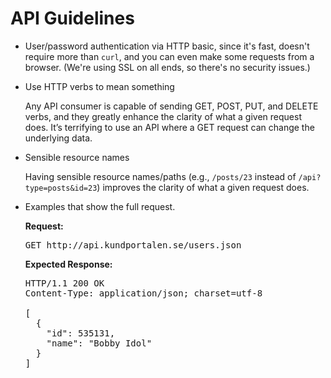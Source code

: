 API Guidelines
==============

 *  User/password authentication via HTTP basic, since it's fast, doesn't 
    require more than `curl`, and you can even make some requests from a 
    browser. (We're using SSL on all ends, so there's no security issues.)

 *  Use HTTP verbs to mean something
    
    Any API consumer is capable of sending GET, POST, PUT, and DELETE verbs, and 
    they greatly enhance the clarity of what a given request does. It’s 
    terrifying to use an API where a GET request can change the underlying data.

 *  Sensible resource names
    
    Having sensible resource names/paths (e.g., `/posts/23` instead of 
    `/api?type=posts&id=23`) improves the clarity of what a given request does.

 *  Examples that show the full request.
    
    **Request:**
    <pre>GET http://api.kundportalen.se/users.json</pre>
  
    **Expected Response:**
    <pre>
    HTTP/1.1 200 OK
    Content-Type: application/json; charset=utf-8
    
    [
      {
        "id": 535131,
        "name": "Bobby Idol"
      }
    ]
    </pre>
